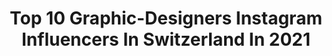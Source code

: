 ---
title: Top 10 Graphic-Designers Instagram Influencers In Switzerland In 2021
description: >-
  Find top graphic-designers Instagram influencers in Switzerland in 2021. Most popular hashtags: #graphicdesign #design #typography #typedesign.
platform: Instagram
hits: 21
text_top: Identify the top-rated Instagram accounts on inBeat.
text_bottom: inBeat aggregates 21 Instagram influencers like this in Switzerland for you to pitch.
profiles:
  - username: "ivan.margot"
    fullname: >-
      Ivan Margot
    bio: >-
      Swiss Graphic Designer, Barcelona Member to @littleboxcollective Curator of @myspc.newstart
    location: "Switzerland"
    followers: 10943
    engagement: 681
    commentsToLikes: 0.037196
    id: ck5c5pp2s3xf30i1123a9kk8d
    verified: false
    hashtags: "#fotografiadocumental, #streetstorytelling, #fotonline, #ivanmargot"
  - username: "bildausschnitt"
    fullname: >-
      Thomas Zulauf Photography
    bio: >-
      📷 Landscape photographer and graphic designer based in Zurich, Switzerland. All pictures are taken by me.
    location: "Switzerland"
    followers: 2571
    engagement: 1883
    commentsToLikes: 0.036535
    id: ck6ubzm0xcm8v0j715b4rhpkr
    verified: false
    hashtags: "#bestnatureshot, #swissalpes, #switzerlandlandscape, #bergwelten"
  - username: "supertrampeur"
    fullname: >-
      Josh Kempinaire
    bio: >-
      Photographer & Graphic Designer. From Switzerland. ————————————— Member of @helvetic.collective
    location: "Switzerland"
    followers: 61445
    engagement: 248
    commentsToLikes: 0.018931
    id: ck15ul2zonpkm0i193elkmncl
    verified: false
    hashtags: "#landscapephotography, #naturediversity, #adventureculture, #livefolk"
  - username: "mat_____k"
    fullname: >-
      mät
    bio: >-
      ⠀ 32 | switzerland phd cand. | graphic designer | storyteller ⠀ cis | he/him/his | gay feminist | vegan | thinker ⠀ sarcastic person | mistake maker
    location: "Switzerland"
    followers: 5809
    engagement: 507
    commentsToLikes: 0.015104
    id: ck5hk2ib5hoa80i11jb4r8mzd
    verified: false
    hashtags: "#weekendison"
  - username: "fxxu___"
    fullname: >-
      Felix Brönnimann
    bio: >-
      Hi, I’m a Freelance Graphic Designer, Web Developer and Photographer from Bern. 📷 Contact: info@dreigestalten.ch ⬇️
    location: "Switzerland"
    followers: 7014
    engagement: 1493
    commentsToLikes: 0.014562
    id: ck5hcy623kj3d0i11be8qt7dq
    verified: false
    hashtags: "#giraffetattoo, #giraffelover, #rivercave, #elephantarmy"
  - username: "ashworthchris"
    fullname: >-
      Chris Ashworth
    bio: >-
      Swiss Grit
    location: "Switzerland"
    followers: 77046
    engagement: 233
    commentsToLikes: 0.012473
    id: ck13a3hd3og160i19ahjfbyax
    verified: false
    hashtags: "#typographylove, #typedesigner, #typographicart, #designinspiration"
  - username: "dia_mitch"
    fullname: >-
      Mitch Paone
    bio: >-
      Partner & Creative Director @dia_studio Pianist, Composer & Type Designer Educator @head_kinetic @headmediadesign Member of AGI @agigraphic
    location: "Switzerland"
    followers: 7596
    engagement: 515
    commentsToLikes: 0.036870
    id: ck6txtpnlzsvq0j71cw4s0mlm
    verified: false
    hashtags: "#graphicdesign, #typography, #motiondesign, #typedesign"
  - username: "og.bird"
    fullname: >-
      bird 🦋
    bio: >-
      blue:///error swiss made like rolly 🇨🇭 @chrome.castle 🗝
    location: "Switzerland"
    followers: 3130
    engagement: 1542
    commentsToLikes: 0.049234
    id: ck0w1dot0iucp0i194q0iu479
    verified: false
    hashtags: "#dankmemes, #vaporwaveart, #fanart, #traditionalart"
  - username: "neoneo.ch"
    fullname: >-
      Neo Neo
    bio: >-
      Swiss graphic design studio founded in 2010 by Thuy-An Hoang & Xavier Erni. Also publishing @postertribune and curating @print_program
    location: "Switzerland"
    followers: 23842
    engagement: 250
    commentsToLikes: 0.008977
    id: ck6u33xtzvk370j718iqx5r30
    verified: false
    hashtags: "#swissposters, #graphicdesign, #poster, #typography"
  - username: "typeswiss.ch"
    fullname: >-
      Type Swiss
    bio: >-
      #typeswiss – A platform for curating, celebrating and selling the work of young contemporary Swiss Graphic and Type Designers
    location: "Switzerland"
    followers: 34038
    engagement: 237
    commentsToLikes: 0.003418
    id: ck5cbsxrxg3tp0i11rcu27umu
    verified: false
    hashtags: "#swissgraphicdesign, #type, #typography, #grid"
---